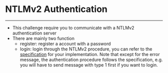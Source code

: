 # NTLMv2 Authentication
-----------------------

- This challenge require you to communicate with a NTLMv2 authentication server
- There are mainly two function
  - register: register a account with a password
  - login: login through the NTLMv2 procedure, you can refer to the [specification](https://curl.se/rfc/ntlm.html) for your implementation. Note that except for the error message, the authentication procedure follows the specification, e.g. you will have to send message with type 1 first if you want to login.
